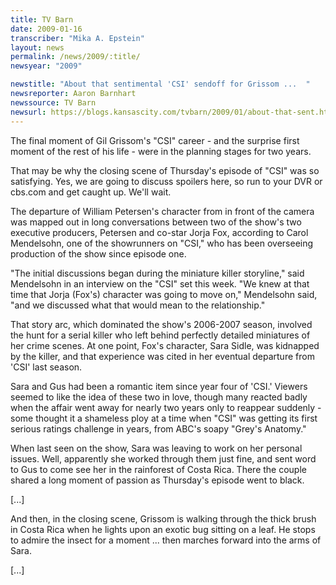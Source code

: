 ```yaml
---
title: TV Barn
date: 2009-01-16
transcriber: "Mika A. Epstein"
layout: news
permalink: /news/2009/:title/
newsyear: "2009"

newstitle: "About that sentimental 'CSI' sendoff for Grissom ...  "
newsreporter: Aaron Barnhart
newssource: TV Barn
newsurl: https://blogs.kansascity.com/tvbarn/2009/01/about-that-sent.html
---
```


The final moment of Gil Grissom's "CSI" career - and the surprise first moment of the rest of his life - were in the planning stages for two years.

That may be why the closing scene of Thursday's episode of "CSI" was so satisfying. Yes, we are going to discuss spoilers here, so run to your DVR or cbs.com and get caught up. We'll wait.

The departure of William Petersen's character from in front of the camera was mapped out in long conversations between two of the show's two executive producers, Petersen and co-star Jorja Fox, according to Carol Mendelsohn, one of the showrunners on "CSI," who has been overseeing production of the show since episode one.

"The initial discussions began during the miniature killer storyline," said Mendelsohn in an interview on the "CSI" set this week. "We knew at that time that Jorja (Fox's) character was going to move on," Mendelsohn said, "and we discussed what that would mean to the relationship."

That story arc, which dominated the show's 2006-2007 season, involved the hunt for a serial killer who left behind perfectly detailed miniatures of her crime scenes. At one point, Fox's character, Sara Sidle, was kidnapped by the killer, and that experience was cited in her eventual departure from 'CSI' last season.

Sara and Gus had been a romantic item since year four of 'CSI.' Viewers seemed to like the idea of these two in love, though many reacted badly when the affair went away for nearly two years only to reappear suddenly - some thought it a shameless ploy at a time when "CSI" was getting its first serious ratings challenge in years, from ABC's soapy "Grey's Anatomy."

When last seen on the show, Sara was leaving to work on her personal issues. Well, apparently she worked through them just fine, and sent word to Gus to come see her in the rainforest of Costa Rica. There the couple shared a long moment of passion as Thursday's episode went to black.

[...]

And then, in the closing scene, Grissom is walking through the thick brush in Costa Rica when he lights upon an exotic bug sitting on a leaf. He stops to admire the insect for a moment ... then marches forward into the arms of Sara.

[...]

